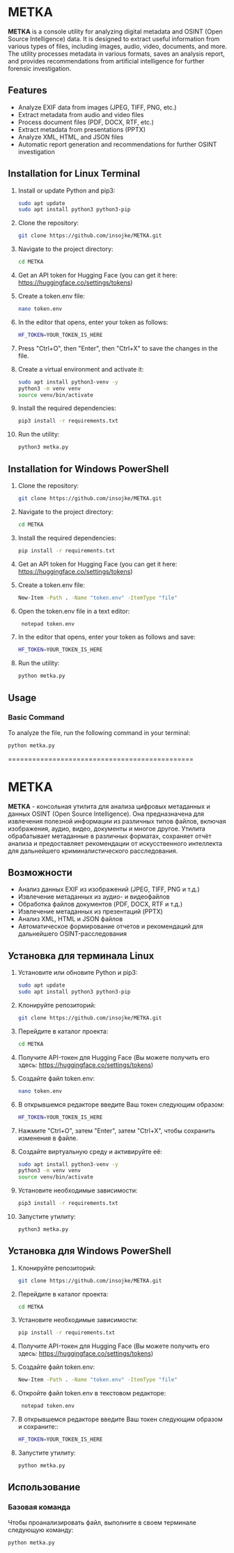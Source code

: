 # METKA

**METKA** is a console utility for analyzing digital metadata and OSINT (Open Source Intelligence) data. It is designed to extract useful information from various types of files, including images, audio, video, documents, and more. The utility processes metadata in various formats, saves an analysis report, and provides recommendations from artificial intelligence for further forensic investigation.

## Features

- Analyze EXIF data from images (JPEG, TIFF, PNG, etc.)
- Extract metadata from audio and video files
- Process document files (PDF, DOCX, RTF, etc.)
- Extract metadata from presentations (PPTX)
- Analyze XML, HTML, and JSON files
- Automatic report generation and recommendations for further OSINT investigation

## Installation for Linux Terminal

1. Install or update Python and pip3:

    ```bash
    sudo apt update
    sudo apt install python3 python3-pip
    ```

2. Clone the repository:

    ```bash
    git clone https://github.com/insojke/METKA.git
    ```

3. Navigate to the project directory:

    ```bash
    cd METKA
    ```

4. Get an API token for Hugging Face (you can get it here: https://huggingface.co/settings/tokens)

5. Create a token.env file:

    ```bash
    nano token.env
    ```

6. In the editor that opens, enter your token as follows:

     ```bash
    HF_TOKEN=YOUR_TOKEN_IS_HERE
    ```

7. Press "Ctrl+O", then "Enter", then "Ctrl+X" to save the changes in the file.

8. Create a virtual environment and activate it:
    ```bash
    sudo apt install python3-venv -y
    python3 -m venv venv
    source venv/bin/activate
    ```
    
9. Install the required dependencies:

    ```bash
    pip3 install -r requirements.txt
    ```

10. Run the utility:

    ```bash
    python3 metka.py
    ```

## Installation for Windows PowerShell

1. Clone the repository:

    ```bash
    git clone https://github.com/insojke/METKA.git
    ```

2. Navigate to the project directory:

    ```bash
    cd METKA
    ```
    
3. Install the required dependencies:
   
    ```bash
    pip install -r requirements.txt
    ```

4. Get an API token for Hugging Face (you can get it here: https://huggingface.co/settings/tokens)

5. Create a token.env file:

    ```bash
    New-Item -Path . -Name "token.env" -ItemType "file"
    ```

6. Open the token.env file in a text editor:

   ```bash
    notepad token.env
    ```

7. In the editor that opens, enter your token as follows and save:

   ```bash
   HF_TOKEN=YOUR_TOKEN_IS_HERE
   ```

8. Run the utility:

    ```bash
    python metka.py
    ```

## Usage

### Basic Command

To analyze the file, run the following command in your terminal:

```bash
python metka.py
```
==============================================
# METKA

**METKA** - консольная утилита для анализа цифровых метаданных и данных OSINT (Open Source Intelligence). Она предназначена для извлечения полезной информации из различных типов файлов, включая изображения, аудио, видео, документы и многое другое. Утилита обрабатывает метаданные в различных форматах, сохраняет отчёт анализа и предоставляет рекомендации от искусственного интеллекта для дальнейшего криминалистического расследования.

## Возможности

- Анализ данных EXIF из изображений (JPEG, TIFF, PNG и т.д.)
- Извлечение метаданных из аудио- и видеофайлов
- Обработка файлов документов (PDF, DOCX, RTF и т.д.)
- Извлечение метаданных из презентаций (PPTX)
- Анализ XML, HTML и JSON файлов
- Автоматическое формирование отчетов и рекомендаций для дальнейшего OSINT-расследования

## Установка для терминала Linux

1. Установите или обновите Python и pip3:

    ```bash
    sudo apt update
    sudo apt install python3 python3-pip
    ```

2. Клонируйте репозиторий:

    ```bash
    git clone https://github.com/insojke/METKA.git
    ```

3. Перейдите в каталог проекта:

    ```bash
    cd METKA
    ```

4. Получите API-токен для Hugging Face (Вы можете получить его здесь: https://huggingface.co/settings/tokens)

5. Создайте файл token.env:

    ```bash
    nano token.env
    ```

6. В открывшемся редакторе введите Ваш токен следующим образом:

    ```bash
    HF_TOKEN=YOUR_TOKEN_IS_HERE
    ```

7. Нажмите "Ctrl+O", затем "Enter", затем "Ctrl+X", чтобы сохранить изменения в файле.

8. Создайте виртуальную среду и активируйте её:

    ```bash
    sudo apt install python3-venv -y
    python3 -m venv venv
    source venv/bin/activate
    ```

9. Установите необходимые зависимости:

    ```bash
    pip3 install -r requirements.txt
    ```

10. Запустите утилиту:

    ```bash
    python3 metka.py
    ```

## Установка для Windows PowerShell

1. Клонируйте репозиторий:

    ```bash
    git clone https://github.com/insojke/METKA.git
    ```

2. Перейдите в каталог проекта:

    ```bash
    cd METKA
    ```
    
3. Установите необходимые зависимости:
   
    ```bash
    pip install -r requirements.txt
    ```

4. Получите API-токен для Hugging Face (Вы можете получить его здесь: https://huggingface.co/settings/tokens)

5. Создайте файл token.env:

    ```bash
    New-Item -Path . -Name "token.env" -ItemType "file"
    ```

6. Откройте файл token.env в текстовом редакторе:

   ```bash
    notepad token.env
    ```

7. В открывшемся редакторе введите Ваш токен следующим образом и сохраните::

   ```bash
   HF_TOKEN=YOUR_TOKEN_IS_HERE
   ```

8. Запустите утилиту:

    ```bash
    python metka.py
    ```

## Использование

### Базовая команда

Чтобы проанализировать файл, выполните в своем терминале следующую команду:

```bash
python metka.py
```
